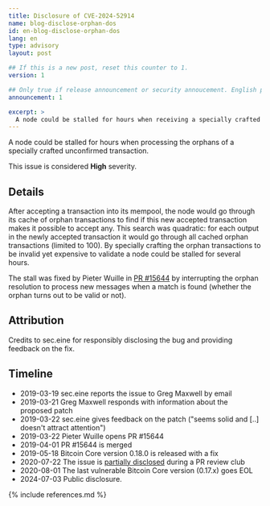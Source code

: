 ```yaml
---
title: Disclosure of CVE-2024-52914
name: blog-disclose-orphan-dos
id: en-blog-disclose-orphan-dos
lang: en
type: advisory
layout: post

## If this is a new post, reset this counter to 1.
version: 1

## Only true if release announcement or security annoucement. English posts only
announcement: 1

excerpt: >
  A node could be stalled for hours when receiving a specially crafted unconfirmed transaction. A fix was released on May 18th, 2019 in Bitcoin Core 0.18.0.
---
```


A node could be stalled for hours when processing the orphans of a specially crafted unconfirmed
transaction.

This issue is considered **High** severity.

## Details

After accepting a transaction into its mempool, the node would go through its cache of orphan
transactions to find if this new accepted transaction makes it possible to accept any. This search
was quadratic: for each output in the newly accepted transaction it would go through all cached
orphan transactions (limited to 100). By specially crafting the orphan transactions to be invalid
yet expensive to validate a node could be stalled for several hours.

The stall was fixed by Pieter Wuille in [PR #15644](https://github.com/bitcoin/bitcoin/pull/15644)
by interrupting the orphan resolution to process new messages when a match is found (whether the
orphan turns out to be valid or not).

## Attribution

Credits to sec.eine for responsibly disclosing the bug and providing feedback on the fix.

## Timeline

- 2019-03-19 sec.eine reports the issue to Greg Maxwell by email
- 2019-03-21 Greg Maxwell responds with information about the proposed patch
- 2019-03-22 sec.eine gives feedback on the patch ("seems solid and [..] doesn't attract attention")
- 2019-03-22 Pieter Wuille opens PR #15644
- 2019-04-01 PR #15644 is merged
- 2019-05-18 Bitcoin Core version 0.18.0 is released with a fix
- 2020-07-22 The issue is [partially disclosed](https://bitcoincore.reviews/15644#l-285) during a PR review club
- 2020-08-01 The last vulnerable Bitcoin Core version (0.17.x) goes EOL
- 2024-07-03 Public disclosure.

{% include references.md %}
